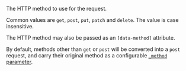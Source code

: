 The HTTP method to use for the request.

Common values are `get`, `post`, `put`, `patch` and `delete`. The value is case insensitive.

The HTTP method may also be passed as an `[data-method]` attribute.

By default, methods other than `get` or `post` will be converted into a `post` request, and carry
their original method as a configurable [`_method` parameter](https://unpoly.com/up.protocol.config#config.methodParam).
